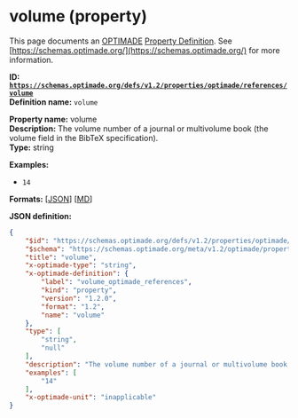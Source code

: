 # volume (property)

This page documents an [OPTIMADE](https://www.optimade.org/) [Property Definition](https://schemas.optimade.org/#definitions). See [https://schemas.optimade.org/](https://schemas.optimade.org/) for more information.

**ID: [`https://schemas.optimade.org/defs/v1.2/properties/optimade/references/volume`](https://schemas.optimade.org/defs/v1.2/properties/optimade/references/volume.md)**  
**Definition name:** `volume`

**Property name:** volume  
**Description:** The volume number of a journal or multivolume book (the volume field in the BibTeX specification).  
**Type:** string  



**Examples:**

- `14`

**Formats:** [[JSON](volume.json)] [[MD](volume.md)]

**JSON definition:**

``` json
{
    "$id": "https://schemas.optimade.org/defs/v1.2/properties/optimade/references/volume",
    "$schema": "https://schemas.optimade.org/meta/v1.2/optimade/property_definition.json",
    "title": "volume",
    "x-optimade-type": "string",
    "x-optimade-definition": {
        "label": "volume_optimade_references",
        "kind": "property",
        "version": "1.2.0",
        "format": "1.2",
        "name": "volume"
    },
    "type": [
        "string",
        "null"
    ],
    "description": "The volume number of a journal or multivolume book (the volume field in the BibTeX specification).",
    "examples": [
        "14"
    ],
    "x-optimade-unit": "inapplicable"
}
```
